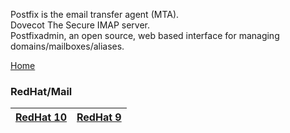 Postfix is the email transfer agent (MTA).  
Dovecot The Secure IMAP server.  
Postfixadmin, an open source, web based interface for managing domains/mailboxes/aliases.  
  
[Home](../../TemplateVM/wiki/home)  
### RedHat/Mail  
|[RedHat 10](./../../Mail/wiki/101Network)|[RedHat 9](./../../Mail/wiki/01Network)|  
|:---|:---|  
